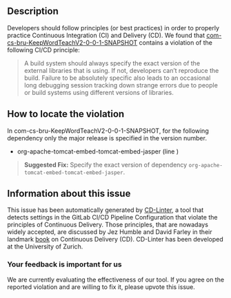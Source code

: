 
## Description
Developers should follow principles (or best practices) in order to properly practice Continuous Integration (CI) and Delivery (CD).
We found that [com-cs-bru-KeepWordTeachV2-0-0-1-SNAPSHOT](https://gitlab.com/kittiphongaum/KeepWordTeachV2/blob/master/.gitlab-ci.yml) contains a violation of the following CI/CD principle:

> A build system should always specify the exact version of the external libraries that is using.
If not, developers can’t reproduce the build. Failure to be absolutely specific also leads to an occasional long debugging session tracking down strange errors due to people or build systems using different versions of libraries.

## How to locate the violation

In com-cs-bru-KeepWordTeachV2-0-0-1-SNAPSHOT, for the following dependency only the major release is specified in the version number.

* org-apache-tomcat-embed-tomcat-embed-jasper (line )

> **Suggested Fix:** Specify the exact version of dependency `org-apache-tomcat-embed-tomcat-embed-jasper`.

## Information about this issue

This issue has been automatically generated by [CD-Linter](https://gitlab.com/Jancso/configuration-analytics), a tool that detects settings in the GitLab CI/CD Pipeline Configuration that violate the principles of Continuous Delivery. Those principles, that are nowadays widely accepted, are discussed by Jez Humble and David Farley in their landmark [book](https://www.oreilly.com/library/view/continuous-delivery-reliable/9780321670250/) on Continuous Delivery (CD). CD-Linter has been developed at the University of Zurich.

### Your feedback is important for us
We are currently evaluating the effectiveness of our tool. If you agree on the reported violation and are willing to fix it, please upvote this issue.
